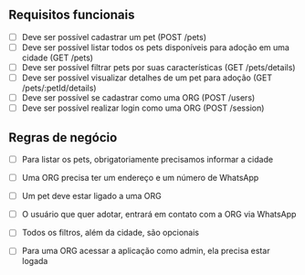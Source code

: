 ## Requisitos funcionais

- [ ] Deve ser possível cadastrar um pet (POST /pets)
- [ ] Deve ser possível listar todos os pets disponíveis para adoção em uma cidade (GET /pets)
- [ ] Deve ser possível filtrar pets por suas características (GET /pets/details)
- [ ] Deve ser possível visualizar detalhes de um pet para adoção (GET /pets/:petId/details)
- [ ] Deve ser possível se cadastrar como uma ORG (POST /users)
- [ ] Deve ser possível realizar login como uma ORG (POST /session)

## Regras de negócio

- [ ] Para listar os pets, obrigatoriamente precisamos informar a cidade
- [ ] Uma ORG precisa ter um endereço e um número de WhatsApp
- [ ] Um pet deve estar ligado a uma ORG
- [ ] O usuário que quer adotar, entrará em contato com a ORG via WhatsApp
- [ ] Todos os filtros, além da cidade, são opcionais
- [ ] Para uma ORG acessar a aplicação como admin, ela precisa estar logada

